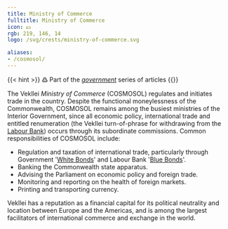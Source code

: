 ```yaml
---
title: Ministry of Commerce
fulltitle: Ministry of Commerce
icon: 💵
rgb: 219, 146, 14
logo: /svg/crests/ministry-of-commerce.svg

aliases:
- /cosmosol/
---
```

{{< hint >}}
߷ Part of the *[government](/government/)* series of articles
{{</hint>}}

The Vekllei *Ministry of Commerce* (COSMOSOL) regulates and initiates trade in the country. Despite the functional moneylessness of the Commonwealth, COSMOSOL remains among the busiest ministries of the Interior Government, since all economic policy, international trade and entitled renumeration (the Vekllei turn-of-phrase for withdrawing from the [Labour Bank](#bank-of-vekllei)) occurs through its subordinate commissions. Common responsibilities of COSMOSOL include:

* Regulation and taxation of international trade, particularly through Government '[White Bonds](/factbook/society/state/finance/?ref=footer#white-bonds)' and Labour Bank '[Blue Bonds](/factbook/society/state/finance/?ref=footer#blue-bonds)'.
* Banking the Commonwealth state apparatus.
* Advising the Parliament on economic policy and foreign trade.
* Monitoring and reporting on the health of foreign markets.
* Printing and transporting currency.

Vekllei has a reputation as a financial capital for its political neutrality and location between Europe and the Americas, and is among the largest facilitators of international commerce and exchange in the world.
